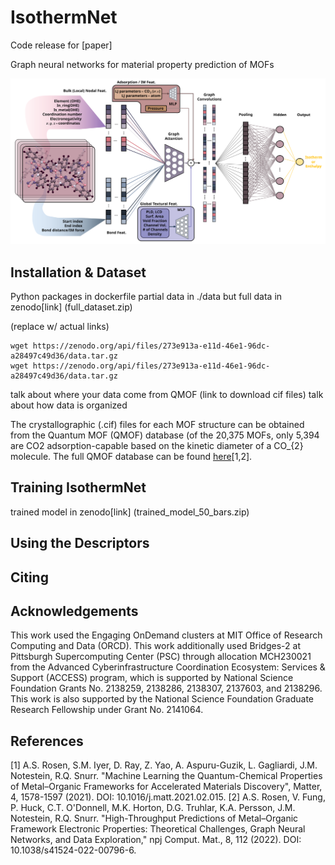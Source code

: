 # IsothermNet
Code release for [paper]

Graph neural networks for material property prediction of MOFs

![Alt text](figs/main.svg)

## Installation & Dataset

Python packages in dockerfile 
partial data in ./data but full data in zenodo[link] (full_dataset.zip)

(replace w/ actual links)
```
wget https://zenodo.org/api/files/273e913a-e11d-46e1-96dc-a28497c49d36/data.tar.gz
wget https://zenodo.org/api/files/273e913a-e11d-46e1-96dc-a28497c49d36/data.tar.gz
```
talk about where your data come from QMOF (link to download cif files)
talk about how data is organized

The crystallographic (.cif) files for each MOF structure can be obtained from the Quantum MOF (QMOF) database (of the 20,375 MOFs, only 5,394 are CO2 adsorption-capable based on the kinetic diameter of a CO_{2} molecule. The full QMOF database can be found [here](https://github.com/Andrew-S-Rosen/QMOF/)[1,2]. 

## Training IsothermNet

trained model in zenodo[link] (trained_model_50_bars.zip)

## Using the Descriptors


## Citing


## Acknowledgements
This work used the Engaging OnDemand clusters at MIT Office of Research Computing and Data (ORCD). This work additionally used Bridges-2 at Pittsburgh Supercomputing Center (PSC) through allocation MCH230021 from the Advanced Cyberinfrastructure Coordination Ecosystem: Services & Support (ACCESS) program, which is supported by National Science Foundation Grants No. 2138259, 2138286, 2138307, 2137603, and 2138296. This work is also supported by the National Science Foundation Graduate Research Fellowship under Grant No. 2141064. 

## References
[1] A.S. Rosen, S.M. Iyer, D. Ray, Z. Yao, A. Aspuru-Guzik, L. Gagliardi, J.M. Notestein, R.Q. Snurr. "Machine Learning the Quantum-Chemical Properties of Metal–Organic Frameworks for Accelerated Materials Discovery", Matter, 4, 1578-1597 (2021). DOI: 10.1016/j.matt.2021.02.015.
[2] A.S. Rosen, V. Fung, P. Huck, C.T. O'Donnell, M.K. Horton, D.G. Truhlar, K.A. Persson, J.M. Notestein, R.Q. Snurr. "High-Throughput Predictions of Metal–Organic Framework Electronic Properties: Theoretical Challenges, Graph Neural Networks, and Data Exploration," npj Comput. Mat., 8, 112 (2022). DOI: 10.1038/s41524-022-00796-6.
